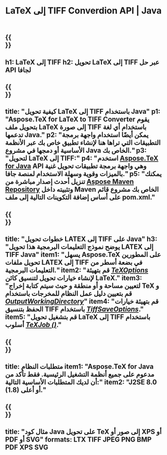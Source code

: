 ﻿---
translation: true
template: /_templates/_conversion-child-java.md
title: LaTeX إلى TIFF Converdion API | Java
description: وظائف تحويل LaTeX إلى TIFF. ادمج مكتبة Java المحلية هذه في مشروعك أو استخدم التطبيقات عبر الأنظمة الأساسية لتحويل LaTeX إلى TIFF.
keywords: اللاتكس إلى tiff api java و دمج latex2tiff
url: /java/conversion/latex-to-tiff/
family: tex
platformtag: java
feature: conversion
informat: LATEX
outformat: TIFF
otherformats: BMP XPS PDF JPEG
---

{{<section banner>}}
---
h1: LaTeX إلى TIFF
h2: تحويل LaTeX إلى TIFF عبر حل API لجافا
---

{{<section overview>}}
---
title: "كيفية تحويل LaTeX إلى TIFF باستخدام Java"
p1: "Aspose.TeX for LaTeX to TIFF Converter يقوم بتحويل ملف LaTeX إلى صورة TIFF باستخدام أي لغة تدعمها Java."
p2: "يمكن أيضًا استخدام واجهة برمجة التطبيقات التي تراها هنا لإنشاء تطبيق خاص بك عبر الأنظمة الأساسية أو دمجها في مشروع Java الخاص بك."
p3: "لتحويل LaTeX إلى TIFF:"
p4: "استخدم [Aspose.TeX for Java](https://products.aspose.com/tex/java) API وهي واجهة برمجة تطبيقات تحويل غنية بالميزات وقوية وسهلة الاستخدام لمنصة جافا."
p5: "يمكنك تنزيل أحدث إصدار مباشرة من [Aspose Maven Repository](https://repository.aspose.com/tex/) وتثبيته داخل Maven الخاص بك مشروع قائم على أساس إضافة التكوينات التالية إلى ملف pom.xml."
---

{{<section feature1>}}
---
title: "خطوات تحويل LATEX إلى TIFF على Java"
h3: "يوضح نموذج التعليمات البرمجية هذا تحويل LATEX إلى TIFF Java"
item1: "يسهل Aspose.TeX على المطورين تحويل ملفات LATEX إلى TIFF في بضعة أسطر من التعليمات البرمجية."
item2: "قم بتهيئة [*TeXOptions*](https://reference.aspose.com/tex/java/com.aspose.tex/TeXOptions) لإنشاء خيارات تحويل لتنسيق كائن LaTeX."
item3: "لتعيين مساحة و أو منطقة و حيث سيتم كتابة إخراج TeX و قم بتعيين دليل عمل النظام للمخرجات باستخدام [*OutputWorkingDirectory*](https://reference.aspose.com/tex/java/com.aspose.tex/TeXOptions#getOutputWorkingDirectory--)"
item4: "قم بتهيئة خيارات الحفظ بتنسيق TIFF باستخدام [*TiffSaveOptions*](https://reference.aspose.com/tex/java/com.aspose.tex.rendering/TiffSaveOptions)."
item5: "قم بتشغيل تحويل LaTeX إلى TIFF باستخدام أسلوب [*TeXJob ()*](https://reference.aspose.com/tex/java/com.aspose.tex/TeXJob)."
---

{{<section feature2>}}
---
title: متطلبات النظام
item1: "Aspose.TeX for Java مدعوم على جميع أنظمة التشغيل الرئيسية. فقط تأكد من أن لديك المتطلبات الأساسية التالية:"
item2: "J2SE 8.0 (1.8) أو أعلى."
---

{{<section widget>}}
---
title: "مثال كود Java على تحويل TeX إلى صور أو XPS أو PDF أو SVG"
formats: LTX TIFF JPEG PNG BMP PDF XPS SVG
---